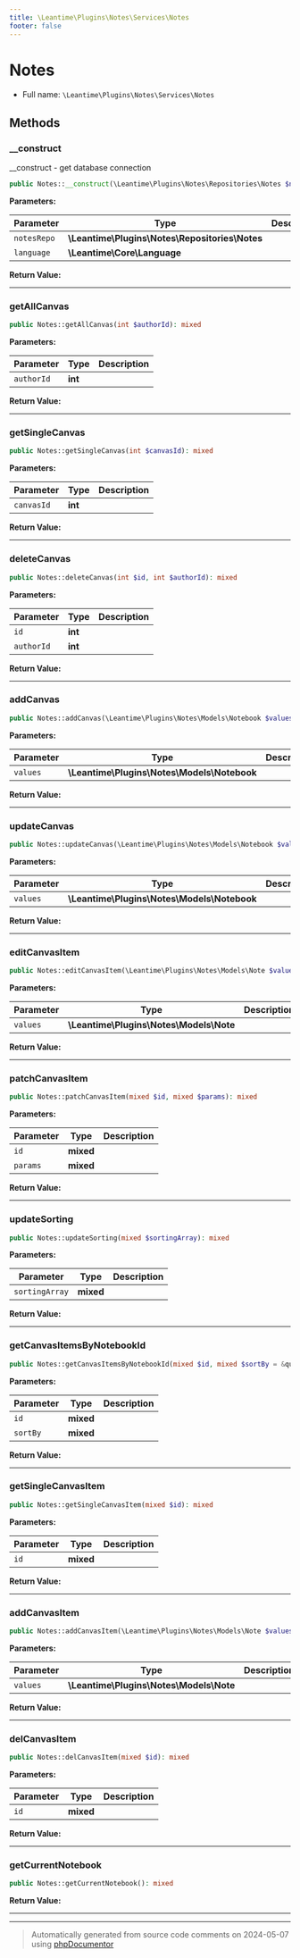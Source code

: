 ```yaml
---
title: \Leantime\Plugins\Notes\Services\Notes
footer: false
---
```


# Notes





* Full name: `\Leantime\Plugins\Notes\Services\Notes`



## Methods

### __construct

__construct - get database connection

```php
public Notes::__construct(\Leantime\Plugins\Notes\Repositories\Notes $notesRepo, \Leantime\Core\Language $language): mixed
```








**Parameters:**

| Parameter | Type | Description |
|-----------|------|-------------|
| `notesRepo` | **\Leantime\Plugins\Notes\Repositories\Notes** |  |
| `language` | **\Leantime\Core\Language** |  |


**Return Value:**





---
### getAllCanvas



```php
public Notes::getAllCanvas(int $authorId): mixed
```








**Parameters:**

| Parameter | Type | Description |
|-----------|------|-------------|
| `authorId` | **int** |  |


**Return Value:**





---
### getSingleCanvas



```php
public Notes::getSingleCanvas(int $canvasId): mixed
```








**Parameters:**

| Parameter | Type | Description |
|-----------|------|-------------|
| `canvasId` | **int** |  |


**Return Value:**





---
### deleteCanvas



```php
public Notes::deleteCanvas(int $id, int $authorId): mixed
```








**Parameters:**

| Parameter | Type | Description |
|-----------|------|-------------|
| `id` | **int** |  |
| `authorId` | **int** |  |


**Return Value:**





---
### addCanvas



```php
public Notes::addCanvas(\Leantime\Plugins\Notes\Models\Notebook $values): mixed
```








**Parameters:**

| Parameter | Type | Description |
|-----------|------|-------------|
| `values` | **\Leantime\Plugins\Notes\Models\Notebook** |  |


**Return Value:**





---
### updateCanvas



```php
public Notes::updateCanvas(\Leantime\Plugins\Notes\Models\Notebook $values): mixed
```








**Parameters:**

| Parameter | Type | Description |
|-----------|------|-------------|
| `values` | **\Leantime\Plugins\Notes\Models\Notebook** |  |


**Return Value:**





---
### editCanvasItem



```php
public Notes::editCanvasItem(\Leantime\Plugins\Notes\Models\Note $values): mixed
```








**Parameters:**

| Parameter | Type | Description |
|-----------|------|-------------|
| `values` | **\Leantime\Plugins\Notes\Models\Note** |  |


**Return Value:**





---
### patchCanvasItem



```php
public Notes::patchCanvasItem(mixed $id, mixed $params): mixed
```








**Parameters:**

| Parameter | Type | Description |
|-----------|------|-------------|
| `id` | **mixed** |  |
| `params` | **mixed** |  |


**Return Value:**





---
### updateSorting



```php
public Notes::updateSorting(mixed $sortingArray): mixed
```








**Parameters:**

| Parameter | Type | Description |
|-----------|------|-------------|
| `sortingArray` | **mixed** |  |


**Return Value:**





---
### getCanvasItemsByNotebookId



```php
public Notes::getCanvasItemsByNotebookId(mixed $id, mixed $sortBy = &quot;sortIndex&quot;): mixed
```








**Parameters:**

| Parameter | Type | Description |
|-----------|------|-------------|
| `id` | **mixed** |  |
| `sortBy` | **mixed** |  |


**Return Value:**





---
### getSingleCanvasItem



```php
public Notes::getSingleCanvasItem(mixed $id): mixed
```








**Parameters:**

| Parameter | Type | Description |
|-----------|------|-------------|
| `id` | **mixed** |  |


**Return Value:**





---
### addCanvasItem



```php
public Notes::addCanvasItem(\Leantime\Plugins\Notes\Models\Note $values): mixed
```








**Parameters:**

| Parameter | Type | Description |
|-----------|------|-------------|
| `values` | **\Leantime\Plugins\Notes\Models\Note** |  |


**Return Value:**





---
### delCanvasItem



```php
public Notes::delCanvasItem(mixed $id): mixed
```








**Parameters:**

| Parameter | Type | Description |
|-----------|------|-------------|
| `id` | **mixed** |  |


**Return Value:**





---
### getCurrentNotebook



```php
public Notes::getCurrentNotebook(): mixed
```









**Return Value:**





---


---
> Automatically generated from source code comments on 2024-05-07 using [phpDocumentor](http://www.phpdoc.org/)
